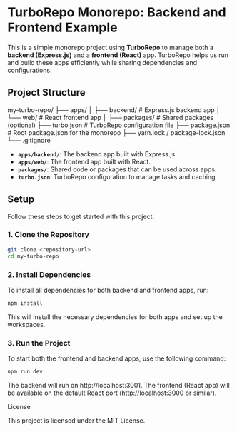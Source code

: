 # TurboRepo Monorepo: Backend and Frontend Example

This is a simple monorepo project using **TurboRepo** to manage both a **backend (Express.js)** and a **frontend (React)** app. TurboRepo helps us run and build these apps efficiently while sharing dependencies and configurations.

## Project Structure

my-turbo-repo/
├── apps/ │
├── backend/ # Express.js backend app 
│ └── web/ # React frontend app │ 
├── packages/ # Shared packages (optional) 
├── turbo.json # TurboRepo configuration file
├── package.json # Root package.json for the monorepo
├── yarn.lock / package-lock.json 
└── .gitignore


- **`apps/backend/`**: The backend app built with Express.js.
- **`apps/web/`**: The frontend app built with React.
- **`packages/`**: Shared code or packages that can be used across apps.
- **`turbo.json`**: TurboRepo configuration to manage tasks and caching.

## Setup

Follow these steps to get started with this project.

### 1. Clone the Repository

```bash
git clone <repository-url>
cd my-turbo-repo
```

 ### 2. Install Dependencies

To install all dependencies for both backend and frontend apps, run:

```bash
npm install
```
This will install the necessary dependencies for both apps and set up the workspaces.

### 3. Run the Project

To start both the frontend and backend apps, use the following command:
```bash
npm run dev
```

The backend will run on http://localhost:3001.
The frontend (React app) will be available on the default React port (http://localhost:3000 or similar).


License

This project is licensed under the MIT License.
